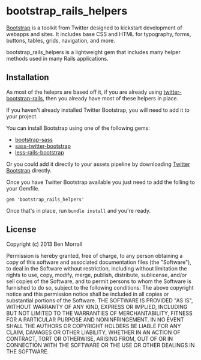 bootstrap_rails_helpers
=======================

[Bootstrap](http://twitter.github.com/bootstrap/) is a toolkit from Twitter designed to kickstart development of webapps and sites. It includes base CSS and HTML for typography, forms, buttons, tables, grids, navigation, and more.

bootstrap_rails_helpers is a lightweight gem that includes many helper methods used in many Rails applications.

Installation
------------

As most of the heleprs are based off it, if you are already using [twitter-bootstrap-rails](https://github.com/seyhunak/twitter-bootstrap-rails), then you already have most of these helpers in place.

If you haven't already installed Twitter Bootstrap, you will need to add it to your project.

You can install Bootstrap using one of the following gems:

- [bootstrap-sass](https://github.com/thomas-mcdonald/bootstrap-sass)
- [sass-twitter-bootstrap](https://github.com/jlong/sass-twitter-bootstrap)
- [less-rails-bootstrap](https://github.com/metaskills/less-rails-bootstrap)

Or you could add it directly to your assets pipeline by downloading [Twitter Bootstrap](http://twitter.github.com/bootstrap/) directly.

Once you have Twitter Bootstrap available you just need to add the folling to your Gemfile.

```
gem 'bootstrap_rails_helpers'
```

Once that's in place, run `bundle install` and you're ready.

License
-------

Copyright (c) 2013 Ben Morrall

Permission is hereby granted, free of charge, to any person obtaining a copy of this software and associated documentation files (the "Software"), to deal in the Software without restriction, including without limitation the rights to use, copy, modify, merge, publish, distribute, sublicense, and/or sell copies of the Software, and to permit persons to whom the Software is furnished to do so, subject to the following conditions: The above copyright notice and this permission notice shall be included in all copies or substantial portions of the Software. THE SOFTWARE IS PROVIDED "AS IS", WITHOUT WARRANTY OF ANY KIND, EXPRESS OR IMPLIED, INCLUDING BUT NOT LIMITED TO THE WARRANTIES OF MERCHANTABILITY, FITNESS FOR A PARTICULAR PURPOSE AND NONINFRINGEMENT. IN NO EVENT SHALL THE AUTHORS OR COPYRIGHT HOLDERS BE LIABLE FOR ANY CLAIM, DAMAGES OR OTHER LIABILITY, WHETHER IN AN ACTION OF CONTRACT, TORT OR OTHERWISE, ARISING FROM, OUT OF OR IN CONNECTION WITH THE SOFTWARE OR THE USE OR OTHER DEALINGS IN THE SOFTWARE.
